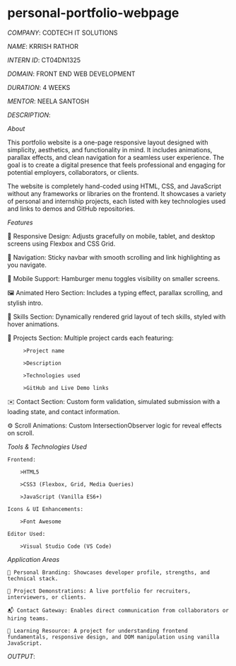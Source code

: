 # personal-portfolio-webpage

*COMPANY*: CODTECH IT SOLUTIONS

*NAME*: KRRISH RATHOR

*INTERN ID*: CT04DN1325

*DOMAIN*: FRONT END WEB DEVELOPMENT

*DURATION*: 4 WEEKS

*MENTOR*: NEELA SANTOSH

*DESCRIPTION*:

*About*

This portfolio website is a one-page responsive layout designed with simplicity, aesthetics, and functionality in mind. It includes animations, parallax effects, and clean navigation for a seamless user experience. The goal is to create a digital presence that feels professional and engaging for potential employers, collaborators, or clients.

The website is completely hand-coded using HTML, CSS, and JavaScript without any frameworks or libraries on the frontend. It showcases a variety of personal and internship projects, each listed with key technologies used and links to demos and GitHub repositories.


*Features*

   🔄 Responsive Design: Adjusts gracefully on mobile, tablet, and desktop screens using Flexbox and CSS Grid.

   🎯 Navigation: Sticky navbar with smooth scrolling and link highlighting as you navigate.

   📱 Mobile Support: Hamburger menu toggles visibility on smaller screens.

   🖼️ Animated Hero Section: Includes a typing effect, parallax scrolling, and stylish intro.

   🧠 Skills Section: Dynamically rendered grid layout of tech skills, styled with hover animations.

   📂 Projects Section: Multiple project cards each featuring:

         >Project name

         >Description

         >Technologies used

         >GitHub and Live Demo links

   ✉️ Contact Section: Custom form validation, simulated submission with a loading state, and contact information.
  
   ⚙️ Scroll Animations: Custom IntersectionObserver logic for reveal effects on scroll.


*Tools & Technologies Used*

    Frontend:

        >HTML5

        >CSS3 (Flexbox, Grid, Media Queries)

        >JavaScript (Vanilla ES6+)

    Icons & UI Enhancements:

        >Font Awesome

    Editor Used:

        >Visual Studio Code (VS Code)


*Application Areas*

    💼 Personal Branding: Showcases developer profile, strengths, and technical stack.

    🧪 Project Demonstrations: A live portfolio for recruiters, interviewers, or clients.

    📬 Contact Gateway: Enables direct communication from collaborators or hiring teams.

    🧠 Learning Resource: A project for understanding frontend fundamentals, responsive design, and DOM manipulation using vanilla JavaScript.


*OUTPUT*:

